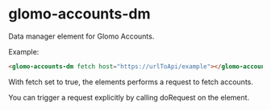 # glomo-accounts-dm

Data manager element for Glomo Accounts.

Example:
```html
<glomo-accounts-dm fetch host="https://urlToApi/example"></glomo-accounts-dm>
```
With fetch set to true, the elements performs a request to fetch accounts.

You can trigger a request explicitly by calling doRequest on the element.
